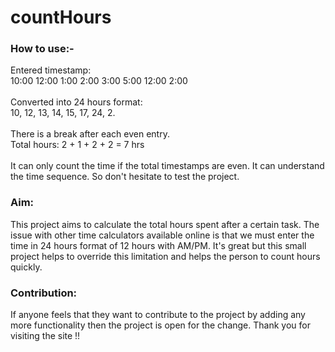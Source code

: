 # countHours

### How to use:- <br/>
Entered timestamp:<br/>
10:00 12:00 1:00 2:00 3:00 5:00 12:00 2:00 <br/><br/>
Converted into 24 hours format:<br/>
10, 12, 13, 14, 15, 17, 24, 2. <br/><br/>
There is a break after each even entry.<br/>
Total hours: 2 + 1 + 2 + 2 = 7 hrs<br/><br/>
It can only count the time if the total timestamps are even. It can understand the time sequence. So don't hesitate to test the project.

### Aim:
This project aims to calculate the total hours spent after a certain task. The issue with other time calculators available online is that we must enter the time in 24 hours format of 12 hours with AM/PM. It's great but this small project helps to override this limitation and helps the person to count hours quickly.

### Contribution:
If anyone feels that they want to contribute to the project by adding any more functionality then the project is open for the change.
Thank you for visiting the site !!
